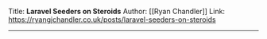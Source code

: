 Title: **Laravel Seeders on Steroids**
Author: [[Ryan Chandler]]
Link: https://ryangjchandler.co.uk/posts/laravel-seeders-on-steroids

---

